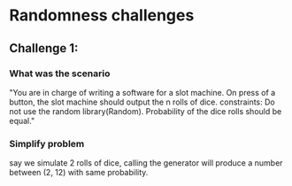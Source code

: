 # Randomness challenges

## Challenge 1:
### What was the scenario
"You are in charge of writing a software for a slot machine. On press of a button, the slot machine should output the n rolls of dice.
constraints: Do not use the random library(Random). Probability of the dice rolls should be equal."
### Simplify problem
say we simulate 2 rolls of dice,  calling  the generator will produce a number between (2, 12) with same probability.
